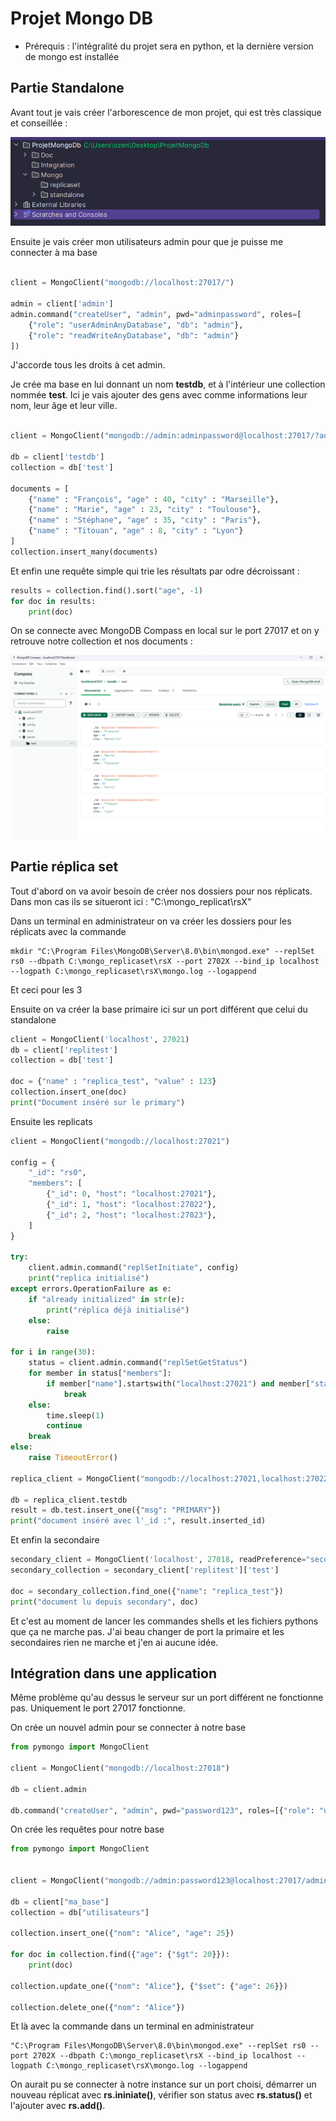 # Projet Mongo DB

* Prérequis : l'intégralité du projet sera en python, et la dernière version de mongo est installée

## Partie Standalone

Avant tout je vais créer l'arborescence de mon projet, qui est très classique et conseillée :

![arbo.png](../Images/arbo.png)

Ensuite je vais créer mon utilisateurs admin pour que je puisse me connecter à ma base

```py from pymongo import MongoClient

client = MongoClient("mongodb://localhost:27017/")

admin = client['admin']
admin.command("createUser", "admin", pwd="adminpassword", roles=[
    {"role": "userAdminAnyDatabase", "db": "admin"},
    {"role": "readWriteAnyDatabase", "db": "admin"}
])

```
J'accorde tous les droits à cet admin.

Je crée ma base en lui donnant un nom **testdb**, et à l'intérieur une collection nommée **test**.
Ici je vais ajouter des gens avec comme informations leur nom, leur âge et leur ville.

```py from pymongo import MongoClient

client = MongoClient("mongodb://admin:adminpassword@localhost:27017/?authSource=admin")

db = client['testdb']
collection = db['test']

documents = [
    {"name" : "François", "age" : 40, "city" : "Marseille"},
    {"name" : "Marie", "age" : 23, "city" : "Toulouse"},
    {"name" : "Stéphane", "age" : 35, "city" : "Paris"},
    {"name" : "Titouan", "age" : 8, "city" : "Lyon"}
]
collection.insert_many(documents)
```

Et enfin une requête simple qui trie les résultats par odre décroissant :

```py 
results = collection.find().sort("age", -1)
for doc in results:
    print(doc)
```

On se connecte avec MongoDB Compass en local sur le port 27017 et on y retrouve notre collection et nos documents :

![mongodbcompass.png](../Images/mongodbcompass.png)

## Partie réplica set

Tout d'abord on va avoir besoin de créer nos dossiers pour nos réplicats.
Dans mon cas ils se situeront ici : "C:\mongo_replicat\rsX"

Dans un terminal en administrateur on va créer les dossiers pour les réplicats avec la commande
```shell
mkdir "C:\Program Files\MongoDB\Server\8.0\bin\mongod.exe" --replSet rs0 --dbpath C:\mongo_replicaset\rsX --port 2702X --bind_ip localhost --logpath C:\mongo_replicaset\rsX\mongo.log --logappend

```
Et ceci pour les 3

Ensuite on va créer la base primaire ici sur un port différent que celui du standalone
```py
client = MongoClient('localhost', 27021)
db = client['replitest']
collection = db['test']

doc = {"name" : "replica_test", "value" : 123}
collection.insert_one(doc)
print("Document inséré sur le primary")
```
Ensuite les replicats
```py
client = MongoClient("mongodb://localhost:27021")

config = {
    "_id": "rs0",
    "members": [
        {"_id": 0, "host": "localhost:27021"},
        {"_id": 1, "host": "localhost:27022"},
        {"_id": 2, "host": "localhost:27023"},
    ]
}

try:
    client.admin.command("replSetInitiate", config)
    print("replica initialisé")
except errors.OperationFailure as e:
    if "already initialized" in str(e):
        print("réplica déjà initialisé")
    else:
        raise

for i in range(30):
    status = client.admin.command("replSetGetStatus")
    for member in status["members"]:
        if member["name"].startswith("localhost:27021") and member["stateStr"] == "PRIMARY":
            break
    else:
        time.sleep(1)
        continue
    break
else:
    raise TimeoutError()

replica_client = MongoClient("mongodb://localhost:27021,localhost:27022,localhost:27023/?replicaSet=rs0")

db = replica_client.testdb
result = db.test.insert_one({"msg": "PRIMARY"})
print("document inséré avec l'_id :", result.inserted_id)
```

Et enfin la secondaire
```py
secondary_client = MongoClient('localhost', 27018, readPreference="secondaryPreferred")
secondary_collection = secondary_client['replitest']['test']

doc = secondary_collection.find_one({"name": "replica_test"})
print("document lu depuis secondary", doc)
```
Et c'est au moment de lancer les commandes shells et les fichiers pythons que ça ne marche pas. J'ai beau changer de port la primaire et les secondaires rien ne marche et j'en ai aucune idée.

## Intégration dans une application

Même problème qu'au dessus le serveur sur un port différent ne fonctionne pas. Uniquement le port 27017 fonctionne.

On crée un nouvel admin pour se connecter à notre base 
 ```py 
 from pymongo import MongoClient

client = MongoClient("mongodb://localhost:27018")

db = client.admin

db.command("createUser", "admin", pwd="password123", roles=[{"role": "userAdminAnyDatabase", "db": "admin"}])
```

On crée les requêtes pour notre base 
```py 
from pymongo import MongoClient


client = MongoClient("mongodb://admin:password123@localhost:27017/admin")

db = client["ma_base"]
collection = db["utilisateurs"]

collection.insert_one({"nom": "Alice", "age": 25})

for doc in collection.find({"age": {"$gt": 20}}):
    print(doc)

collection.update_one({"nom": "Alice"}, {"$set": {"age": 26}})

collection.delete_one({"nom": "Alice"})
```
Et là avec la commande dans un terminal en administrateur
 ```shell
 "C:\Program Files\MongoDB\Server\8.0\bin\mongod.exe" --replSet rs0 --port 2702X --dbpath C:\mongo_replicaset\rsX --bind_ip localhost --logpath C:\mongo_replicaset\rsX\mongo.log --logappend
 ```

On aurait pu se connecter à notre instance sur un port choisi, démarrer un nouveau réplicat avec **rs.ininiate()**, vérifier son status avec **rs.status()** et l'ajouter avec **rs.add()**.
